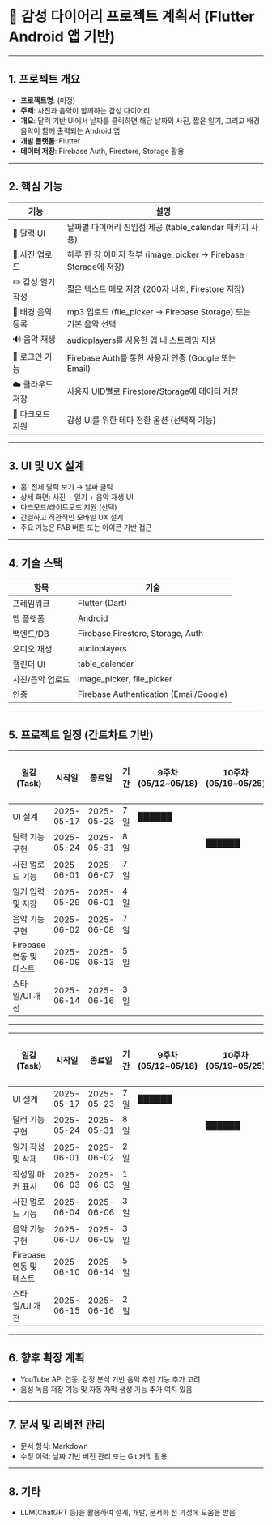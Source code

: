 
# 📘 감성 다이어리 프로젝트 계획서 (Flutter Android 앱 기반)

---

## 1. 프로젝트 개요

- **프로젝트명**: (미정)
- **주제**: 사진과 음악이 함께하는 감성 다이어리
- **개요**: 달력 기반 UI에서 날짜를 클릭하면 해당 날짜의 사진, 짧은 일기, 그리고 배경 음악이 함께 출력되는 Android 앱
- **개발 플랫폼**: Flutter
- **데이터 저장**: Firebase Auth, Firestore, Storage 활용

---

## 2. 핵심 기능

| 기능 | 설명 |
|------|------|
| 📆 달력 UI | 날짜별 다이어리 진입점 제공 (table_calendar 패키지 사용) |
| 📸 사진 업로드 | 하루 한 장 이미지 첨부 (image_picker → Firebase Storage에 저장) |
| ✏️ 감성 일기 작성 | 짧은 텍스트 메모 저장 (200자 내외, Firestore 저장) |
| 🎵 배경 음악 등록 | mp3 업로드 (file_picker → Firebase Storage) 또는 기본 음악 선택 |
| 🔊 음악 재생 | audioplayers를 사용한 앱 내 스트리밍 재생 |
| 🔐 로그인 기능 | Firebase Auth를 통한 사용자 인증 (Google 또는 Email) |
| ☁️ 클라우드 저장 | 사용자 UID별로 Firestore/Storage에 데이터 저장 |
| 🌙 다크모드 지원 | 감성 UI를 위한 테마 전환 옵션 (선택적 기능) |

---

## 3. UI 및 UX 설계

- 홈: 전체 달력 보기 → 날짜 클릭
- 상세 화면: 사진 + 일기 + 음악 재생 UI
- 다크모드/라이트모드 지원 (선택)
- 간결하고 직관적인 모바일 UX 설계
- 주요 기능은 FAB 버튼 또는 아이콘 기반 접근

---

## 4. 기술 스택

| 항목 | 기술 |
|------|------|
| 프레임워크 | Flutter (Dart) |
| 앱 플랫폼 | Android |
| 백엔드/DB | Firebase Firestore, Storage, Auth |
| 오디오 재생 | audioplayers |
| 캘린더 UI | table_calendar |
| 사진/음악 업로드 | image_picker, file_picker |
| 인증 | Firebase Authentication (Email/Google) |

---

## 5. 프로젝트 일정 (간트차트 기반)

| 일감(Task)               | 시작일       | 종료일       | 기간 | 9주차 (05/12~05/18) | 10주차 (05/19~05/25) | 11주차 (05/26~06/01) | 12주차 (06/02~06/08) | 13주차 (06/09~06/15) | 14주차 (06/16~06/22) | 진행률 | 마일스톤 |
|--------------------------|--------------|--------------|------|----------------------|------------------------|------------------------|------------------------|------------------------|------------------------|--------|----------|
| UI 설계                 | 2025-05-17   | 2025-05-23   | 7일  | ██████               |                        |                        |                        |                        |                        | 100%   | ✅        |
| 달력 기능 구현          | 2025-05-24   | 2025-05-31   | 8일  |                      | ██████                |                        |                        |                        |                        | 100%   | ✅        |
| 사진 업로드 기능        | 2025-06-01   | 2025-06-07   | 7일  |                      |                        | ▒▒▒▒▒▒                |                        |                        |                        | 0%     | ✅        |
| 일기 입력 및 저장       | 2025-05-29   | 2025-06-01   | 4일  |                      |                        | ██████                |                        |                        |                        | 100%   | ✅        |
| 음악 기능 구현          | 2025-06-02   | 2025-06-08   | 7일  |                      |                        |                        | ▒▒▒▒▒▒                |                        |                        | 0%     |          |
| Firebase 연동 및 테스트 | 2025-06-09   | 2025-06-13   | 5일  |                      |                        |                        |                        | █████                 |                        | 0%     | ✅        |
| 스타일/UI 개선          | 2025-06-14   | 2025-06-16   | 3일  |                      |                        |                        |                        | ▒▒▒                   |                        | 0%     | 🎨        |



---

| 일감(Task)          | 시작일        | 종료일        | 기간 | 9주차 (05/12\~05/18) | 10주차 (05/19\~05/25) | 11주차 (05/26\~06/01) | 12주차 (06/02\~06/08) | 13주차 (06/09\~06/15) | 14주차 (06/16\~06/22) | 진행률  | 마일스톤 |
| ----------------- | ---------- | ---------- | -- | ------------------ | ------------------- | ------------------- | ------------------- | ------------------- | ------------------- | ---- | ---- |
| UI 설계             | 2025-05-17 | 2025-05-23 | 7일 | ██████             |                     |                     |                     |                     |                     | 100% | ✅    |
| 달러 기능 구현          | 2025-05-24 | 2025-05-31 | 8일 |                    | ██████              |                     |                     |                     |                     | 100% | ✅    |
| 일기 작성 및 삭제        | 2025-06-01 | 2025-06-02 | 2일 |                    |                     | ███                 |                     |                     |                     | 100% | ✅    |
| 작성일 마커 표시         | 2025-06-03 | 2025-06-03 | 1일 |                    |                     | █                   |                     |                     |                     | 100% | ✅    |
| 사진 업로드 기능         | 2025-06-04 | 2025-06-06 | 3일 |                    |                     | ███                 |                     |                     |                     | 80%  | ✅    |
| 음악 기능 구현          | 2025-06-07 | 2025-06-09 | 3일 |                    |                     |                     | ██                  |                     |                     | 0%   |      |
| Firebase 연동 및 테스트 | 2025-06-10 | 2025-06-14 | 5일 |                    |                     |                     |                     | █████               |                     | 0%   | ✅    |
| 스타일/UI 개전         | 2025-06-15 | 2025-06-16 | 2일 |                    |                     |                     |                     | ▒▒                  |                     | 0%   | 🎨   |

---

## 6. 향후 확장 계획

- YouTube API 연동, 감정 분석 기반 음악 추천 기능 추가 고려
- 음성 녹음 저장 기능 및 자동 자막 생성 기능 추가 여지 있음

---

## 7. 문서 및 리비전 관리

- 문서 형식: Markdown 
- 수정 이력: 날짜 기반 버전 관리 또는 Git 커밋 활용

---

## 8. 기타

- LLM(ChatGPT 등)을 활용하여 설계, 개발, 문서화 전 과정에 도움을 받음
